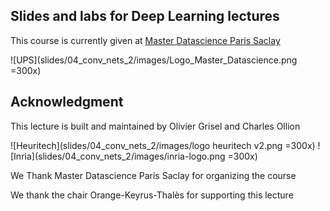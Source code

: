 ## Slides and labs for Deep Learning lectures 

This course is currently given at [Master Datascience Paris Saclay](http://datascience-x-master-paris-saclay.fr)

![UPS](slides/04_conv_nets_2/images/Logo_Master_Datascience.png =300x)

## Acknowledgment

This lecture is built and maintained by Olivier Grisel and Charles Ollion

![Heuritech](slides/04_conv_nets_2/images/logo heuritech v2.png =300x) ![Inria](slides/04_conv_nets_2/images/inria-logo.png =300x)

We Thank Master Datascience Paris Saclay for organizing the course

We thank the chair Orange-Keyrus-Thalès for supporting this lecture